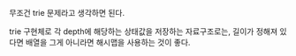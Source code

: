무조건 trie 문제라고 생각하면 된다.

trie 구현체로 각 depth에 해당하는 상태값을 저장하는 자료구조로는, 길이가 정해져 있다면 배열을 그게 아니라면 해시맵을 사용하는 것이 좋다.
